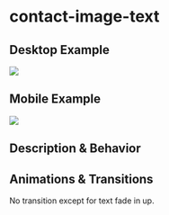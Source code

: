 # contact-image-text
## Desktop Example
<!-- Include an image of this block from the desktop prototype. -->
<img src="https://i.imgur.com/8enIZyN.png" />

## Mobile Example
<!-- Include an image of this block from the mobile prototype. -->
<img src="https://i.imgur.com/yi2axP9.png" />

## Description & Behavior
<!-- How does this block function? Does anything change when an element is clicked? Explain the purpose of this block in detail. -->

## Animations & Transitions
No transition except for text fade in up.
